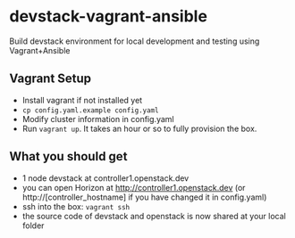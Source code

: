 devstack-vagrant-ansible
================

Build devstack environment for local development and testing using Vagrant+Ansible


Vagrant Setup
------------------------
* Install vagrant if not installed yet
* `cp config.yaml.example config.yaml`
* Modify cluster information in config.yaml
* Run `vagrant up`. It takes an hour or so to fully provision the box.

What you should get
------------------------
* 1 node devstack at controller1.openstack.dev
* you can open Horizon at http://controller1.openstack.dev (or http://[controller_hostname] if you have changed it in config.yaml)
* ssh into the box: `vagrant ssh`
* the source code of devstack and openstack is now shared at your local folder
